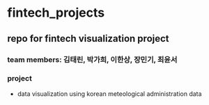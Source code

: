 # fintech_projects
## repo for fintech visualization project

### team members: 김태린, 박가희, 이한상, 장민기, 최윤서

### project

- data visualization using korean meteological administration data
